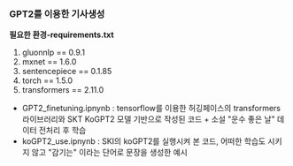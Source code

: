 ### GPT2를 이용한 기사생성

**필요한 환경-requirements.txt**

1. gluonnlp == 0.9.1
2. mxnet == 1.6.0
3. sentencepiece == 0.1.85
4. torch == 1.5.0
5. transformers == 2.11.0


- GPT2_finetuning.ipnynb
: tensorflow를 이용한 허깅페이스의 transformers 라이브러리와 SKT KoGPT2 모델 기반으로 작성된 코드 + 소설 "운수 좋은 날" 데이터 전처리 후 학습
- koGPT2_use.ipnynb
: SKI의 koGPT2를 실행시켜 본 코드, 어떠한 학습도 시키지 않고 "감기는" 이라는 단어로 문장을 생성한 예시
